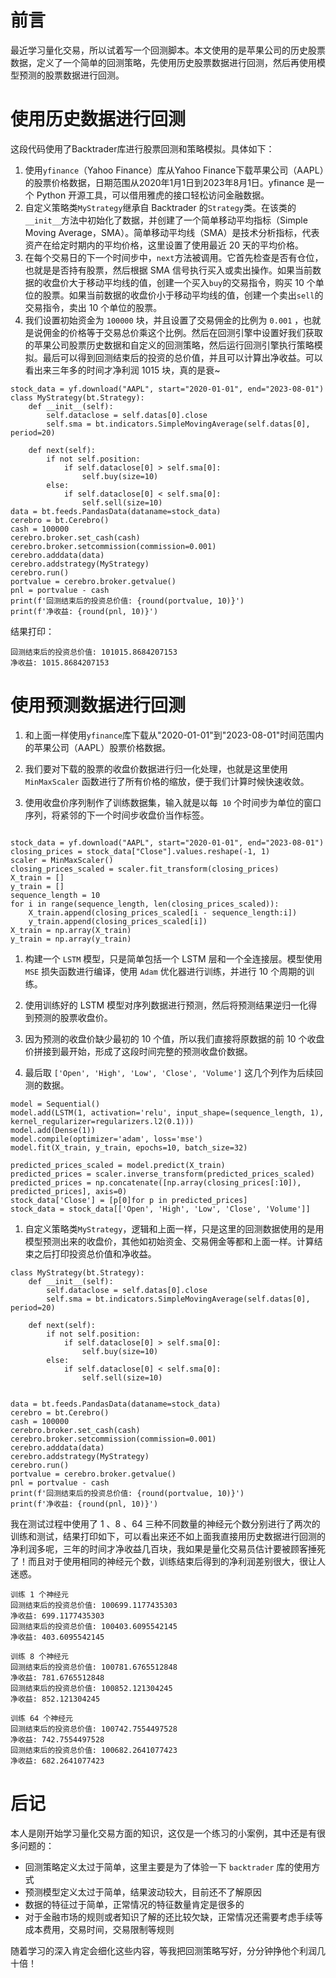 # 前言
最近学习量化交易，所以试着写一个回测脚本。本文使用的是苹果公司的历史股票数据，定义了一个简单的回测策略，先使用历史股票数据进行回测，然后再使用模型预测的股票数据进行回测。

# 使用历史数据进行回测
这段代码使用了Backtrader库进行股票回测和策略模拟。具体如下：

1.  使用`yfinance`（Yahoo Finance）库从Yahoo Finance下载苹果公司（AAPL）的股票价格数据，日期范围从2020年1月1日到2023年8月1日。yfinance 是一个 Python 开源工具，可以借用雅虎的接口轻松访问金融数据。
1.  自定义策略类`MyStrategy`继承自 Backtrader 的`Strategy`类。在该类的`__init__`方法中初始化了数据，并创建了一个简单移动平均指标（Simple Moving Average，SMA）。简单移动平均线（SMA）是技术分析指标，代表资产在给定时期内的平均价格，这里设置了使用最近 20 天的平均价格。
1.  在每个交易日的下一个时间步中，`next`方法被调用。它首先检查是否有仓位，也就是是否持有股票，然后根据 SMA 信号执行买入或卖出操作。如果当前数据的收盘价大于移动平均线的值，创建一个买入`buy`的交易指令，购买 10 个单位的股票。如果当前数据的收盘价小于移动平均线的值，创建一个卖出`sell`的交易指令，卖出 10  个单位的股票。
1.  我们设置初始资金为 `100000` 块，并且设置了交易佣金的比例为 `0.001` ，也就是说佣金的价格等于交易总价乘这个比例。然后在回测引擎中设置好我们获取的苹果公司股票历史数据和自定义的回测策略，然后运行回测引擎执行策略模拟。最后可以得到回测结束后的投资的总价值，并且可以计算出净收益。可以看出来三年多的时间才净利润 1015 块，真的是衰~

```
stock_data = yf.download("AAPL", start="2020-01-01", end="2023-08-01")
class MyStrategy(bt.Strategy):
    def __init__(self):
        self.dataclose = self.datas[0].close
        self.sma = bt.indicators.SimpleMovingAverage(self.datas[0], period=20)

    def next(self):
        if not self.position:
            if self.dataclose[0] > self.sma[0]:
                self.buy(size=10)
        else:
            if self.dataclose[0] < self.sma[0]:
                self.sell(size=10)
data = bt.feeds.PandasData(dataname=stock_data)
cerebro = bt.Cerebro()
cash = 100000
cerebro.broker.set_cash(cash)
cerebro.broker.setcommission(commission=0.001)
cerebro.adddata(data)
cerebro.addstrategy(MyStrategy)
cerebro.run()
portvalue = cerebro.broker.getvalue()
pnl = portvalue - cash
print(f'回测结束后的投资总价值: {round(portvalue, 10)}')
print(f'净收益: {round(pnl, 10)}')
```


结果打印：
```
回测结束后的投资总价值: 101015.8684207153
净收益: 1015.8684207153
```

# 使用预测数据进行回测
1.  和上面一样使用`yfinance`库下载从"2020-01-01"到"2023-08-01"时间范围内的苹果公司（AAPL）股票价格数据。
 
3.  我们要对下载的股票的收盘价数据进行归一化处理，也就是这里使用  `MinMaxScaler` 函数进行了所有价格的缩放，便于我们计算时候快速收敛。
4.  使用收盘价序列制作了训练数据集，输入就是以每` 10` 个时间步为单位的窗口序列，将紧邻的下一个时间步收盘价当作标签。



```

stock_data = yf.download("AAPL", start="2020-01-01", end="2023-08-01")
closing_prices = stock_data["Close"].values.reshape(-1, 1)
scaler = MinMaxScaler()
closing_prices_scaled = scaler.fit_transform(closing_prices)
X_train = []
y_train = []
sequence_length = 10
for i in range(sequence_length, len(closing_prices_scaled)):
    X_train.append(closing_prices_scaled[i - sequence_length:i])
    y_train.append(closing_prices_scaled[i])
X_train = np.array(X_train)
y_train = np.array(y_train)
```


1.  构建一个 `LSTM` 模型，只是简单包括一个 LSTM 层和一个全连接层。模型使用 `MSE` 损失函数进行编译，使用 `Adam` 优化器进行训练，并进行 10 个周期的训练。

1.  使用训练好的 LSTM 模型对序列数据进行预测，然后将预测结果逆归一化得到预测的股票收盘价。

1.  因为预测的收盘价缺少最初的 10 个值，所以我们直接将原数据的前 10 个收盘价拼接到最开始，形成了这段时间完整的预测收盘价数据。

1. 最后取 `['Open', 'High', 'Low', 'Close', 'Volume']` 这几个列作为后续回测的数据。


```
model = Sequential()
model.add(LSTM(1, activation='relu', input_shape=(sequence_length, 1), kernel_regularizer=regularizers.l2(0.1)))
model.add(Dense(1))
model.compile(optimizer='adam', loss='mse')
model.fit(X_train, y_train, epochs=10, batch_size=32)

predicted_prices_scaled = model.predict(X_train)
predicted_prices = scaler.inverse_transform(predicted_prices_scaled)
predicted_prices = np.concatenate([np.array(closing_prices[:10]), predicted_prices], axis=0)
stock_data['Close'] = [p[0]for p in predicted_prices]
stock_data = stock_data[['Open', 'High', 'Low', 'Close', 'Volume']]

```
1.  自定义策略类`MyStrategy`，逻辑和上面一样，只是这里的回测数据使用的是用模型预测出来的收盘价，其他如初始资金、交易佣金等都和上面一样。计算结束之后打印投资总价值和净收益。

 
```
class MyStrategy(bt.Strategy):
    def __init__(self):
        self.dataclose = self.datas[0].close
        self.sma = bt.indicators.SimpleMovingAverage(self.datas[0], period=20)

    def next(self):
        if not self.position:
            if self.dataclose[0] > self.sma[0]:
                self.buy(size=10)
        else:
            if self.dataclose[0] < self.sma[0]:
                self.sell(size=10)


data = bt.feeds.PandasData(dataname=stock_data)
cerebro = bt.Cerebro()
cash = 100000
cerebro.broker.set_cash(cash)
cerebro.broker.setcommission(commission=0.001)
cerebro.adddata(data)
cerebro.addstrategy(MyStrategy)
cerebro.run()
portvalue = cerebro.broker.getvalue()
pnl = portvalue - cash
print(f'回测结束后的投资总价值: {round(portvalue, 10)}')
print(f'净收益: {round(pnl, 10)}')
```
我在测试过程中使用了 1 、8 、64 三种不同数量的神经元个数分别进行了两次的训练和测试，结果打印如下，可以看出来还不如上面我直接用历史数据进行回测的净利润多呢，三年的时间才净收益几百块，我如果是量化交易员估计要被顾客捶死了！而且对于使用相同的神经元个数，训练结束后得到的净利润差别很大，很让人迷惑。

```
训练 1 个神经元
回测结束后的投资总价值: 100699.1177435303
净收益: 699.1177435303
回测结束后的投资总价值: 100403.6095542145
净收益: 403.6095542145

训练 8 个神经元
回测结束后的投资总价值: 100781.6765512848
净收益: 781.6765512848
回测结束后的投资总价值: 100852.121304245
净收益: 852.121304245

训练 64 个神经元
回测结束后的投资总价值: 100742.7554497528
净收益: 742.7554497528
回测结束后的投资总价值: 100682.2641077423
净收益: 682.2641077423
```

# 后记
本人是刚开始学习量化交易方面的知识，这仅是一个练习的小案例，其中还是有很多问题的：
- 回测策略定义太过于简单，这里主要是为了体验一下   `backtrader` 库的使用方式
- 预测模型定义太过于简单，结果波动较大，目前还不了解原因
- 数据的特征过于简单，正常情况的特征数量肯定是很多的
- 对于金融市场的规则或者知识了解的还比较欠缺，正常情况还需要考虑手续等成本费用，交易时间，交易限制等规则

随着学习的深入肯定会细化这些内容，等我把回测策略写好，分分钟挣他个利润几十倍！